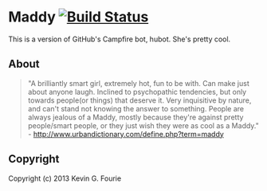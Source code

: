 # Maddy [![Build Status](https://drone.io/github.com/LobsterInk/maddy/status.png)](https://drone.io/github.com/LobsterInk/maddy/latest)

This is a version of GitHub's Campfire bot, hubot. She's pretty cool.

## About

> "A brilliantly smart girl, extremely hot, fun to be with. Can make just about anyone laugh. Inclined to psychopathic tendencies, but only towards people(or things) that deserve it. Very inquisitive by nature, and can't stand not knowing the answer to something. People are always jealous of a Maddy, mostly because they're against pretty people/smart people, or they just wish they were as cool as a Maddy." - http://www.urbandictionary.com/define.php?term=maddy

## Copyright

Copyright (c) 2013 Kevin G. Fourie

